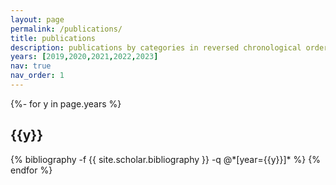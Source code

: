 ```yaml
---
layout: page
permalink: /publications/
title: publications
description: publications by categories in reversed chronological order. generated by jekyll-scholar.
years: [2019,2020,2021,2022,2023]
nav: true
nav_order: 1
---
```

<!-- _pages/publications.md -->
<div class="publications">

{%- for y in page.years %}
  <h2 class="year">{{y}}</h2>
  {% bibliography -f {{ site.scholar.bibliography }} -q @*[year={{y}}]* %}
{% endfor %}

</div>

